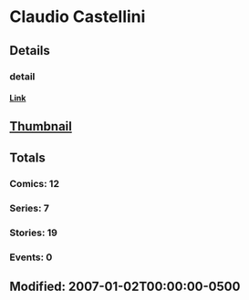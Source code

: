 # Claudio  Castellini 
## Details
### detail
#### [Link](http://marvel.com/comics/creators/200/claudio_castellini?utm_campaign=apiRef&utm_source=225578a89fc76f3d20fbffda5d17a88d)
## [Thumbnail](http://i.annihil.us/u/prod/marvel/i/mg/c/20/4bc6355bb1ff4.jpg)
## Totals
### Comics: 12
### Series: 7
### Stories: 19
### Events: 0
## Modified: 2007-01-02T00:00:00-0500